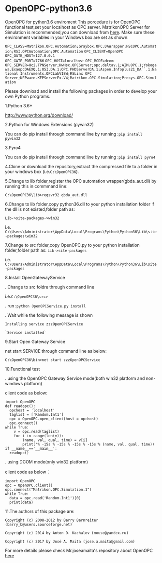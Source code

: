 # OpenOPC-python3.6
OpenOPC for python3.6 enviroment
This porcedure is for OpenOPC functional test,set your localhost as OPC server.
MatrikonOPC Server for Simulation is recommended,you can download from [here](https://www.matrikonopc.com/downloads/178/index.aspx).
Make sure these environment variables in your Windows box are set as shown:

 `OPC_CLASS=Matrikon.OPC.Automation;Graybox.OPC.DAWrapper;HSCOPC.Automation;RSI.OPCAutomation;OPC.Automation`
 `OPC_CLIENT=OpenOPC`
 `OPC_GATE_HOST=127.0.0.1`    
 `OPC_GATE_PORT=7766`
 `OPC_HOST=localhost`
 `OPC_MODE=dcom`
 `OPC_SERVER=Hci.TPNServer;HwHsc.OPCServer;opc.deltav.1;AIM.OPC.1;Yokogawa.ExaopcDAEXQ.1;OSI.DA.1;OPC.PHDServerDA.1;Aspen.Infoplus21_DA``.1;National Instruments.OPCLabVIEW;RSLinx OPC Server;KEPware.KEPServerEx.V4;Matrikon.OPC.Simulation;Prosys.OPC.Simulation`

Please download and install the following packages in order to develop your own Python programs.

1.Python 3.6+

 http://www.python.org/download/
 
2.Python for Windows Extensions (pywin32)

  You can do pip install through command line by running :`pip install pywin32`

3.Pyro4

  You can do pip install through command line by running :`pip install pyro4`

4.Clone or download the repository,extract the compressed file to a folder in your windows box (i.e.`C:\OpenOPC36`).

5.Change to lib folder,register the OPC automation wrapper(gbda_aut.dll) by running this in commmand line:

  `C:\OpenOPC36\lib>regsvr32 gbda_aut.dll`

6.Change to lib folder,copy python36.dll to your python installation folder if the dll is not existed,folder path as:

  `Lib->site-packages->win32`
  
  i.e. `C:\Users\Administrator\AppData\Local\Programs\Python\Python36\Lib\site-packages\win32`

7.Change to src folder,copy OpenOPC.py to your python installation folder,folder path as: `Lib->site-packages`

   i.e. `C:\Users\Administrator\AppData\Local\Programs\Python\Python36\Lib\site-packages`

8.Install OpenGatewayService

  . Change to src foldre through command line
  
   i.e.`C:\OpenOPC36\src>`
   
   
  . run :`python OpenOPCService.py install`
  
  . Wait while the following message is shown
  
   `Installing service zzzOpenOPCService`
   
    `Service installed`
    
    
9.Start Open Gateway Service

  net start SERVICE through command line as below:
  
  `C:\OpenOPC36\bin>net start zzzOpenOPCService`
  
  
10.Functional test

. using the OpenOPC Gateway Service mode(both win32 platform and non-windows platform)

  client code as below:
  
    import OpenOPC
    def readopc():
      opchost = 'localhost'
      taglist = ['Random.Int1']
      opc = OpenOPC.open_client(host = opchost)
      opc.connect()
    while True:
        v = opc.read(taglist)
        for i in range(len(v)):
            (name, val, qual, time) = v[i]
            print('% -15s % -15s % -15s % -15s'% (name, val, qual, time))
    if __name__=='__main__':
      readopc()
      
. using DCOM mode(only win32 platform)

  client code as below：
  
    import OpenOPC
    opc = OpenOPC.client()
    opc.connect("Matrikon.OPC.Simulation.1")
    while True:
      data = opc.read('Random.Int1')[0]
      print(data)

11.The authors of this package are:

  `Copyright (c) 2008-2012 by Barry Barnreiter (barry_b@users.sourceforge.net)`
  
   `Copyright (c) 2014 by Anton D. Kachalov (mouse@yandex.ru)`
   
   `Copyright (c) 2017 by José A. Maita (jose.a.maita@gmail.com)`
   
   For more details please check Mr.joseamaita's repository about OpenOPC [here](https://github.com/joseamaita/openopc120)
  
  
  
  
  
  
  
  
  
  
  
  
  
  
  
  
